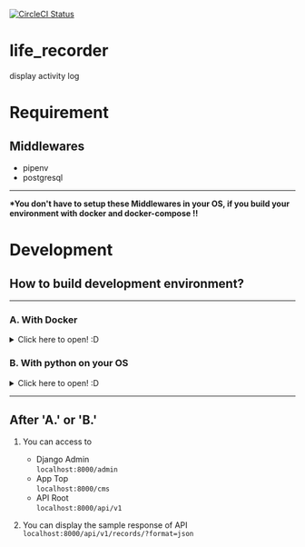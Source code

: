 [![CircleCI Status](https://circleci.com/gh/siruku6/life_recorder.svg?style=svg)](https://app.circleci.com/pipelines/github/siruku6/life_recorder?branch=master)

# life_recorder
display activity log

# Requirement

## Middlewares

- pipenv
- postgresql

---

**\*You don't have to setup these Middlewares in your OS, if you build your environment with docker and docker-compose !!**

# Development

## How to build development environment?

---
### A. With Docker

<details><summary>Click here to open! :D</summary><div>

1. Execute following commands
    ```bash
    $ cp .env.example .env
    $ docker-compose build
    $ docker-compose up -d
    $ docker attach life_recorder_web_1
    $ docker-compose exec web python manage.py createsuperuser
    >> ** Input information of your superuser! **
    ```

1. You can run automated test by this command
    ```bash
    $ docker-compose exec web python manage.py test --debug-mode

    # I recommend following options!
    $ docker-compose exec web python manage.py test --debug-mode -v 2 --pdb --keepdb
    ```
</div></details>

### B. With python on your OS

<details><summary>Click here to open! :D</summary><div>

1. Install and setup `pipenv` and `postgresql`
1. Prepare `.env`  
Copy from .env.example to .env, then rewrite it.
    ```bash
    $ cp .env.example .env
    $ vim .env
    ```
    |No|Name       |Value Example|Note                                   |
    |:-|:----------|:------------|:--------------------------------------|
    |1 |DEBUG      |True         |True => Display error detail on browser|
    |2 |SECRET_KEY |xxxxxx...    |It is for Django                       |
    |3 |DB_USER    |user         |It is username of your postgresql      |
    |4 |DB_PASSWORD|password     |It is password of your postgresql      |
1. Prepare `config/settings/localhost.py`
Copy from `localhost.sample.py` to `localhost.py`.
    ```bash
    $ cp config/settings/localhost.sample.py config/settings/localhost.py
    ```
1. Commands
    ```bash
    $ pipenv install --dev

    # Setup DB
    $ python manage.py migrate
    $ python manage.py createsuperuser
    >> ** Input information of your superuser! **

    # Run django server
    $ python manage.py runserver
    ```

1. You can run automated test by this command
    ```bash
    $ pipenv run test
    ```
</div></details>

---

## After 'A.' or 'B.'

1. You can access to
    - Django Admin  
    `localhost:8000/admin`
    - App Top  
    `localhost:8000/cms`
    - API Root  
    `localhost:8000/api/v1`

1. You can display the sample response of API  
    `localhost:8000/api/v1/records/?format=json`

